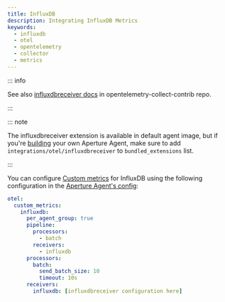 ```yaml
---
title: InfluxDB
description: Integrating InfluxDB Metrics
keywords:
  - influxdb
  - otel
  - opentelemetry
  - collector
  - metrics
---
```


::: info

See also [influxdbreceiver docs][receiver] in opentelemetry-collect-contrib repo.

:::

::: note

The influxdbreceiver extension is available in default agent image, but if you're [building][build] your own Aperture Agent, make sure to add `integrations/otel/influxdbreceiver` to `bundled_extensions` list.

:::

You can configure [Custom metrics][custom-metrics] for InfluxDB using the
following configuration in the [Aperture Agent's config][agent-config]:

```yaml
otel:
  custom_metrics:
    influxdb:
      per_agent_group: true
      pipeline:
        processors:
          - batch
        receivers:
          - influxdb
      processors:
        batch:
          send_batch_size: 10
          timeout: 10s
      receivers:
        influxdb: [influxdbreceiver configuration here]
```

[build]: /reference/aperturectl/build/agent/agent.md
[receiver]:
  https://github.com/open-telemetry/opentelemetry-collector-contrib/tree/main/receiver/influxdbreceiver
[custom-metrics]: /reference/configuration/agent.md#custom-metrics-config
[agent-config]: /reference/configuration/agent.md#agent-o-t-e-l-config
